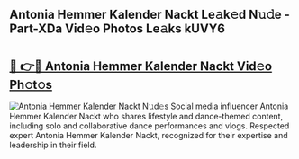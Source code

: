 ## Antonia Hemmer Kalender Nackt Le𝚊k𝚎d N𝚞𝚍e - Part-XDa Vid𝚎o Photos Le𝚊ks kUVY6

# <h2><a href="http://fb18hq.evod.top/?m=Antonia+Hemmer+Kalender+Nackt">🔗 👉🔴 Antonia Hemmer Kalender Nackt Vid𝚎o Ph𝚘t𝚘s</a></h2>

[![Antonia Hemmer Kalender Nackt N𝚞d𝚎s](https://i.imgur.com/8V9OHl7.gif)](http://fb18hq.evod.top/?m=Antonia+Hemmer+Kalender+Nackt)
Social media influencer Antonia Hemmer Kalender Nackt who shares lifestyle and dance-themed content, including solo and collaborative dance performances and vlogs. Respected expert Antonia Hemmer Kalender Nackt, recognized for their expertise and leadership in their field. 
